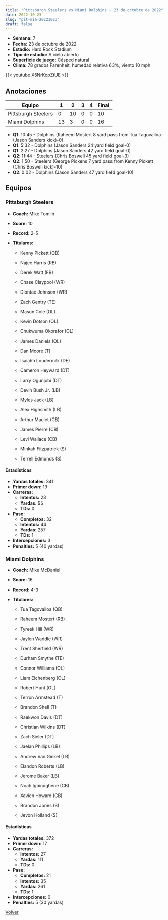 ```yaml
---
title: "Pittsburgh Steelers vs Miami Dolphins - 23 de octubre de 2022"
date: 2022-10-23
slug: "pit-mia-20221023"
draft: false
---
```


- **Semana:** 7
- **Fecha:** 23 de octubre de 2022
- **Estadio:** Hard Rock Stadium
- **Tipo de estadio:** A cielo abierto
- **Superficie de juego:** Césped natural
- **Clima:** 78 grados Farenheit, humedad relativa 63%, viento 10 mph


{{< youtube X5NrKopZtUE >}}


## Anotaciones
| Equipo | 1 | 2 | 3 | 4 | Final |
|--------|---|---|---|---|-------|
| Pittsburgh Steelers  | 0 | 10 | 0 | 0  | 10 |
| Miami Dolphins  | 13 | 3 | 0 | 0  | 16 |
- **Q1**: 10:45 - Dolphins (Raheem Mostert 8 yard pass from Tua Tagovailoa (Jason Sanders kick)-0)
- **Q1**: 5:32 - Dolphins (Jason Sanders 24 yard field goal-0)
- **Q1**: 2:27 - Dolphins (Jason Sanders 42 yard field goal-0)
- **Q2**: 11:44 - Steelers (Chris Boswell 45 yard field goal-3)
- **Q2**: 1:50 - Steelers (George Pickens 7 yard pass from Kenny Pickett (Chris Boswell kick)-10)
- **Q2**: 0:02 - Dolphins (Jason Sanders 47 yard field goal-10)


## Equipos


### Pittsburgh Steelers
* **Coach:** Mike Tomlin
* **Score:** 10
* **Record:** 2-5
* **Titulares:** 

  * Kenny Pickett (QB) 

  * Najee Harris (RB) 

  * Derek Watt (FB) 

  * Chase Claypool (WR) 

  * Diontae Johnson (WR) 

  * Zach Gentry (TE) 

  * Mason Cole (OL) 

  * Kevin Dotson (OL) 

  * Chukwuma Okorafor (OL) 

  * James Daniels (OL) 

  * Dan Moore (T) 

  * Isaiahh Loudermilk (DE) 

  * Cameron Heyward (DT) 

  * Larry Ogunjobi (DT) 

  * Devin Bush Jr. (LB) 

  * Myles Jack (LB) 

  * Alex Highsmith (LB) 

  * Arthur Maulet (CB) 

  * James Pierre (CB) 

  * Levi Wallace (CB) 

  * Minkah Fitzpatrick (S) 

  * Terrell Edmunds (S) 

#### Estadísticas
* **Yardas totales:** 341
* **Primer down:** 19
* **Carreras:**
  * **Intentos:** 23
  * **Yardas:** 95
  * **TDs:** 0
* **Pase:**
  * **Completos:** 32
  * **Intentos:** 44
  * **Yardas:** 257
  * **TDs:** 1
* **Intercepciones:** 3
* **Penalties:** 5 (40 yardas)

### Miami Dolphins
* **Coach:** Mike McDaniel
* **Score:** 16
* **Record:** 4-3
* **Titulares:** 

  * Tua Tagovailoa (QB) 

  * Raheem Mostert (RB) 

  * Tyreek Hill (WR) 

  * Jaylen Waddle (WR) 

  * Trent Sherfield (WR) 

  * Durham Smythe (TE) 

  * Connor Williams (OL) 

  * Liam Eichenberg (OL) 

  * Robert Hunt (OL) 

  * Terron Armstead (T) 

  * Brandon Shell (T) 

  * Raekwon Davis (DT) 

  * Christian Wilkins (DT) 

  * Zach Sieler (DT) 

  * Jaelan Phillips (LB) 

  * Andrew Van Ginkel (LB) 

  * Elandon Roberts (LB) 

  * Jerome Baker (LB) 

  * Noah Igbinoghene (CB) 

  * Xavien Howard (CB) 

  * Brandon Jones (S) 

  * Jevon Holland (S) 

#### Estadísticas
* **Yardas totales:** 372
* **Primer down:** 17
* **Carreras:**
  * **Intentos:** 27
  * **Yardas:** 111
  * **TDs:** 0
* **Pase:**
  * **Completos:** 21
  * **Intentos:** 35
  * **Yardas:** 261
  * **TDs:** 1
* **Intercepciones:** 0
* **Penalties:** 5 (30 yardas)


[Volver](/historia/2022)
